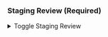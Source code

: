 ### Staging Review (Required)
<details>
  <summary>Toggle Staging Review</summary>
  
#### Before meeting
  
##### VFS actions
- Navigate to reference link: [Staging Review Guidance](https://depo-platform-documentation.scrollhelp.site/collaboration-cycle/staging-review)  
- [ ] Schedule your Staging Review when ready:
   - Open the [Calendly staging review calendar](https://calendly.com/collaboration-cycle/staging-review)
   - Select a date and time and click “Confirm”
   - Add your name and email
   - Click "Add Guests" and enter the VFS meeting attendees email addresses
      - Invite all relevant VFS team members, including accessibility support, product owners, and other VA stakeholders
   - Click "Schedule Event"
- [ ] If this product contains any [experimental design](https://design.va.gov/about/contributing-to-the-design-system/experimental-components-and-patterns), add the `experimental-design` label and schedule a meeting with DSC to present the research findings.
- [ ] Link all artifacts **ONLY** in the Staging Review artifacts section below at least four days before the scheduled Staging Review.  **Do NOT add artifacts to Comments section**
- [ ] I confirm the environment is available and test users have been provided.

**Staging Review artifacts**

Links to [Staging Review artifacts](https://depo-platform-documentation.scrollhelp.site/collaboration-cycle/Staging-review.1810137181.html#Stagingreview-Artifacts) must be added to this ticket 4 business days ahead of the scheduled meeting. Please do not make changes to the product or artifacts during the 4-day review period. 

**Required artifacts**
- [ ] **Direct link or instructions on how to access the product**
  - The product should be available on an [approved staging environment](https://depo-platform-documentation.scrollhelp.site/collaboration-cycle/staging-environment-guidance-for-vfs-teams). 
  - List screens, sections of screens, and/or user flows impacted by this work.
- [ ] **Generated PDF form** (when applicable)
  - A populated version of the form that will be submitted through the online tool 
- [ ] **Drupal or Staging URL for updated primary entry point:** the main way Veterans will access the tool through site navigation (not search)
  - If the primary entry point is not a page on VA.gov, include information about how to view it. Reach out to `@platform-governance-team-members` on Slack with any questions.
- [ ] **Test users and scenarios** (when applicable)
  - Store [test user information](https://github.com/department-of-veterans-affairs/va.gov-team-sensitive/blob/master/Administrative/vagov-users/staging-test-accounts-accessible-example.md), passwords, and tasks in a .md file in the va.gov-team-sensitive repository. 
  - Make sure all user scenarios can be tested, i.e.: in-progress form, submitted form, new form.
- [ ] **List of known issues and bugs**
  - Include a list of known issues and/or bugs that might be flagged at Staging Review.
  - When possible, please include links to relevant tickets.
- [ ] **Link to Content and Information Architecture epic and Accessibility Digital Experience (ADE) team intake tickets**, if applicable.
- [ ] **Completed accessibility testing artifact:** see [instructions and link to accessibility testing template](https://depo-platform-documentation.scrollhelp.site/collaboration-cycle/prepare-for-an-accessibility-staging-review).
- [ ] **QA Artifacts:** artifacts that correspond to each of the [QA Standards](https://depo-platform-documentation.scrollhelp.site/developer-docs/quality-assurance-standards).
  - [ ] Regression test plan
  - [ ] Test plan
  - [ ] Coverage for References
  - [ ] Summary (Defects) reports
  - [ ] E2E tests
  - [ ] Code coverage
  - [ ] Endpoint monitoring playbook
  - [ ] Logging silent failures
- [ ] Link your completed **[Engineering and Security Checklist](https://github.com/department-of-veterans-affairs/va.gov-team-sensitive/blob/master/platform/engineering/collaboration-cycle/architecture-intent/checklist/eng-sec-checklist.md)**

**If you skipped both Design Intent and Midpoint Review, additional required artifacts**
- [ ] Updated product outline
- [ ] User flow for the current state of the product (currently in production)
- [ ] User flow for the updated state of the product (reflects changes being reviewed)
[Guidance on user flows](https://depo-platform-documentation.scrollhelp.site/research-design/guidance-for-creating-user-flows)

**Not required, but nice to have artifacts**
- [ ] **Content source of truth:** link to Content and Information Architecture team Content feedback, such as a content source of truth.
- [ ] **Information Architecture spec:** link to Content and Information Architecture team IA feedback, such as an IA spec.
  
##### Platform actions
- [ ] Slack thread with VFS team
- [ ] Meeting date/time:

#### After meeting
  
##### Platform actions

- [ ] Update this ticket with the recording
  - Recording link 
  
##### VFS actions
  
- [ ] Review the findings tickets and comment on the ticket if there are any questions or concerns
- [ ] Close individual findings tickets when the issue has been resolved or validated by your Product Owner. If a team has additional questions or needs Platform help validating the issue, please comment on the issue ticket.
- [ ] After launch, [request an accessibility audit from the VA 508 Office](https://depo-platform-documentation.scrollhelp.site/developer-docs/request-support-from-the-va-508-office#RequestsupportfromtheVA508office-AuditRequest). This is required even if no accessibility issues were found during the Staging Review.
  - [ ] Share ServiceNow ticket number here: ______
- [ ] Close ticket once Privacy, Security, Infrastructure Readiness Review has been completed, VA 508 Office audit is requested, and all other post-Staging actions are complete
- [ ] [Complete Collaboration Cycle feedback survey](https://ows.io/qs/o3jkwoez)

</details>
